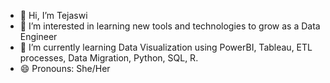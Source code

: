 - 👋 Hi, I’m Tejaswi
- 👀 I’m interested in learning new tools and technologies to grow as a Data Engineer
- 🌱 I’m currently learning Data Visualization using PowerBI, Tableau, ETL processes, Data Migration, Python, SQL, R.
- 😄 Pronouns: She/Her



